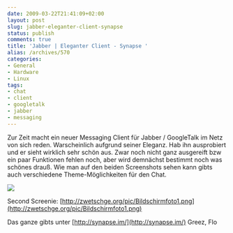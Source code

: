 ```yaml
---
date: 2009-03-22T21:41:09+02:00
layout: post
slug: jabber-eleganter-client-synapse
status: publish
comments: true
title: 'Jabber | Eleganter Client - Synapse '
alias: /archives/570
categories:
- General
- Hardware
- Linux
tags:
- chat
- client
- googletalk
- jabber
- messaging
---
```


Zur Zeit macht ein neuer Messaging Client für Jabber / GoogleTalk im Netz von sich reden. Warscheinlich aufgrund seiner Eleganz. Hab ihn ausprobiert und er sieht wirklich sehr schön aus. Zwar noch nicht ganz ausgereift bzw ein paar Funktionen fehlen noch, aber wird demnächst bestimmt noch was schönes drauß. Wie man auf den beiden Screenshots sehen kann gibts auch verschiedene Theme-Möglichkeiten für den Chat.

![](http://zwetschge.org/pic/BildschirmfotoThomasCodecocktail.png)

Second Screenie: [http://zwetschge.org/pic/Bildschirmfoto1.png](http://zwetschge.org/pic/Bildschirmfoto1.png)

Das ganze gibts unter [http://synapse.im/](http://synapse.im/)
Greez, Flo
